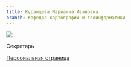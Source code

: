 ```yaml
---
title: Куранцева Марианна Ивановна
branch: Кафедра картографии и геоинформатики
---
```


![](~/assets/images/kmi.jpg)

Секретарь

[Персональная страница](https://web-arhive.ru/page?url=http%3A%2F%2Fgeogr.msu.ru%2Fcafedra%2Fkarta%2Fpersonal%2Fkurantseva.php&date=20220815&hidden=0)

